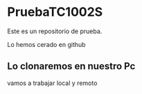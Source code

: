# PruebaTC1002S

Este es un repositorio de prueba. 

Lo hemos cerado en github

## Lo clonaremos en nuestro Pc

vamos a trabajar local y remoto
